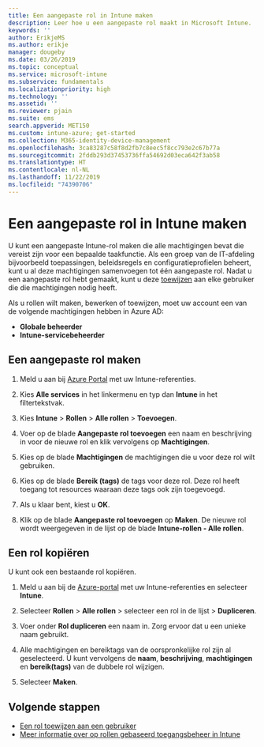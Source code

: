 ```yaml
---
title: Een aangepaste rol in Intune maken
description: Leer hoe u een aangepaste rol maakt in Microsoft Intune.
keywords: ''
author: ErikjeMS
ms.author: erikje
manager: dougeby
ms.date: 03/26/2019
ms.topic: conceptual
ms.service: microsoft-intune
ms.subservice: fundamentals
ms.localizationpriority: high
ms.technology: ''
ms.assetid: ''
ms.reviewer: pjain
ms.suite: ems
search.appverid: MET150
ms.custom: intune-azure; get-started
ms.collection: M365-identity-device-management
ms.openlocfilehash: 3ca83287c58f8d2fb7c8eec5f8cc793e2c67b77a
ms.sourcegitcommit: 2fddb293d37453736ffa54692d03eca642f3ab58
ms.translationtype: HT
ms.contentlocale: nl-NL
ms.lasthandoff: 11/22/2019
ms.locfileid: "74390706"
---
```

# <a name="create-a-custom-role-in-intune"></a>Een aangepaste rol in Intune maken

U kunt een aangepaste Intune-rol maken die alle machtigingen bevat die vereist zijn voor een bepaalde taakfunctie. Als een groep van de IT-afdeling bijvoorbeeld toepassingen, beleidsregels en configuratieprofielen beheert, kunt u al deze machtigingen samenvoegen tot één aangepaste rol. Nadat u een aangepaste rol hebt gemaakt, kunt u deze [toewijzen](assign-role.md) aan elke gebruiker die die machtigingen nodig heeft.

Als u rollen wilt maken, bewerken of toewijzen, moet uw account een van de volgende machtigingen hebben in Azure AD:
- **Globale beheerder**
- **Intune-servicebeheerder**

## <a name="to-create-a-custom-role"></a>Een aangepaste rol maken

1. Meld u aan bij [Azure Portal](https://portal.azure.com) met uw Intune-referenties.

2. Kies **Alle services** in het linkermenu en typ dan **Intune** in het filtertekstvak.

3. Kies **Intune** > **Rollen** > **Alle rollen** > **Toevoegen**.

4. Voer op de blade **Aangepaste rol toevoegen** een naam en beschrijving in voor de nieuwe rol en klik vervolgens op **Machtigingen**.

5. Kies op de blade **Machtigingen** de machtigingen die u voor deze rol wilt gebruiken.

6. Kies op de blade **Bereik (tags)** de tags voor deze rol. Deze rol heeft toegang tot resources waaraan deze tags ook zijn toegevoegd.

7. Als u klaar bent, kiest u **OK**.

8. Klik op de blade **Aangepaste rol toevoegen** op **Maken**. De nieuwe rol wordt weergegeven in de lijst op de blade **Intune-rollen - Alle rollen**.


## <a name="copy-a-role"></a>Een rol kopiëren

U kunt ook een bestaande rol kopiëren.

1. Meld u aan bij de [Azure-portal](https://portal.azure.com) met uw Intune-referenties en selecteer **Intune**.

2. Selecteer **Rollen** > **Alle rollen** > selecteer een rol in de lijst > **Dupliceren**.

3. Voer onder **Rol dupliceren** een naam in. Zorg ervoor dat u een unieke naam gebruikt.

4. Alle machtigingen en bereiktags van de oorspronkelijke rol zijn al geselecteerd. U kunt vervolgens de **naam**, **beschrijving**, **machtigingen** en **bereik(tags)** van de dubbele rol wijzigen.

5. Selecteer **Maken**. 

## <a name="next-steps"></a>Volgende stappen
- [Een rol toewijzen aan een gebruiker](assign-role.md)
- [Meer informatie over op rollen gebaseerd toegangsbeheer in Intune](role-based-access-control.md)
